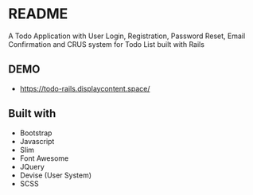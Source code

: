 # README

A Todo Application with User Login, Registration, Password Reset, Email Confirmation and CRUS system for Todo List built with Rails

## DEMO
- https://todo-rails.displaycontent.space/

## Built with
- Bootstrap
- Javascript
- Slim
- Font Awesome
- JQuery
- Devise (User System)
- SCSS
